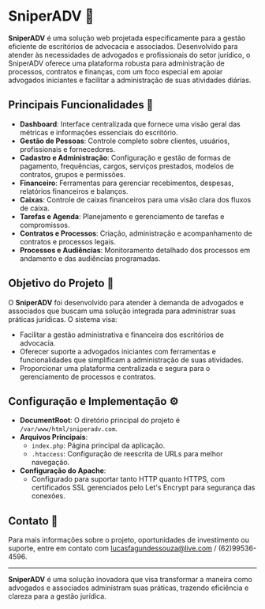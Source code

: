 # SniperADV 🚀

**SniperADV** é uma solução web projetada especificamente para a gestão eficiente de escritórios de advocacia e associados. Desenvolvido para atender às necessidades de advogados e profissionais do setor jurídico, o SniperADV oferece uma plataforma robusta para administração de processos, contratos e finanças, com um foco especial em apoiar advogados iniciantes e facilitar a administração de suas atividades diárias.

## Principais Funcionalidades 🌟

- **Dashboard**: Interface centralizada que fornece uma visão geral das métricas e informações essenciais do escritório.
- **Gestão de Pessoas**: Controle completo sobre clientes, usuários, profissionais e fornecedores.
- **Cadastro e Administração**: Configuração e gestão de formas de pagamento, frequências, cargos, serviços prestados, modelos de contratos, grupos e permissões.
- **Financeiro**: Ferramentas para gerenciar recebimentos, despesas, relatórios financeiros e balanços.
- **Caixas**: Controle de caixas financeiros para uma visão clara dos fluxos de caixa.
- **Tarefas e Agenda**: Planejamento e gerenciamento de tarefas e compromissos.
- **Contratos e Processos**: Criação, administração e acompanhamento de contratos e processos legais.
- **Processos e Audiências**: Monitoramento detalhado dos processos em andamento e das audiências programadas.

## Objetivo do Projeto 🎯

O **SniperADV** foi desenvolvido para atender à demanda de advogados e associados que buscam uma solução integrada para administrar suas práticas jurídicas. O sistema visa:

- Facilitar a gestão administrativa e financeira dos escritórios de advocacia.
- Oferecer suporte a advogados iniciantes com ferramentas e funcionalidades que simplificam a administração de suas atividades.
- Proporcionar uma plataforma centralizada e segura para o gerenciamento de processos e contratos.

## Configuração e Implementação ⚙️

- **DocumentRoot**: O diretório principal do projeto é `/var/www/html/sniperadv.com`.
- **Arquivos Principais**:
  - `index.php`: Página principal da aplicação.
  - `.htaccess`: Configuração de reescrita de URLs para melhor navegação.
- **Configuração do Apache**:
  - Configurado para suportar tanto HTTP quanto HTTPS, com certificados SSL gerenciados pelo Let's Encrypt para segurança das conexões.

## Contato 📧

Para mais informações sobre o projeto, oportunidades de investimento ou suporte, entre em contato com lucasfagundessouza@live.com / (62)99536-4596.

---

**SniperADV** é uma solução inovadora que visa transformar a maneira como advogados e associados administram suas práticas, trazendo eficiência e clareza para a gestão jurídica.
